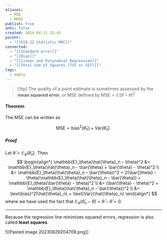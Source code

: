 ```yaml
---
aliases:
  - MSE
  - RMSE
publish: true
anki: false
created: 2024-04-11 15:43
parent:
  - "[[519.22 Statistic MOC]]"
connected:
  - "[[Standard error]]"
  - "[[Bias]]"
  - "[[Linear and Polynomial Regression]]"
  - "[[Total Sum of Squares (TSS or SST)]]"
tags:
  - empty
---
```


> [!tip] The quality of a point estimate is sometimes assessed by the **mean squared error**, or MSE defined by
$\text{MSE} = \mathbb{E}(\hat{\theta} - \theta)^2$


#### Theorem
The MSE can be written as

$$ \text{MSE} = \text{bias}^2(\hat{\theta}_n) + \text{Var}(\hat{\theta}_n). $$

##### *Proof.* 
Let $\bar{\theta} = \mathbb{E}_\theta(\hat{\theta}_n)$. Then
$$
\begin{align*}
\mathbb{E}_\theta(\hat{\theta}_n - \theta)^2 &= \mathbb{E}_\theta(\hat{\theta}_n - \bar{\theta} + \bar{\theta} - \theta)^2 \\
&= \mathbb{E}_\theta(\hat{\theta}_n - \bar{\theta})^2 + 2(\bar{\theta} - \theta)\mathbb{E}_\theta(\hat{\theta}_n - \bar{\theta}) + \mathbb{E}_\theta(\bar{\theta} - \theta)^2 \\
&= (\bar{\theta} - \theta)^2 + \mathbb{E}_\theta(\hat{\theta}_n - \bar{\theta})^2 \\
&= \text{bias}^2(\hat{\theta}_n) + \text{Var}(\hat{\theta}_n)
\end{align*}
$$
where we have used the fact that $\mathbb{E}_\theta(\hat{\theta}_n - \bar{\theta}) = \bar{\theta} - \bar{\theta} = 0$.

---

Because the regression line minimizes squared errors, regression is also called **least squares**.

![[Pasted image 20230829204709.png]]


